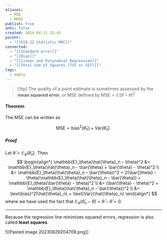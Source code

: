 ```yaml
---
aliases:
  - MSE
  - RMSE
publish: true
anki: false
created: 2024-04-11 15:43
parent:
  - "[[519.22 Statistic MOC]]"
connected:
  - "[[Standard error]]"
  - "[[Bias]]"
  - "[[Linear and Polynomial Regression]]"
  - "[[Total Sum of Squares (TSS or SST)]]"
tags:
  - empty
---
```


> [!tip] The quality of a point estimate is sometimes assessed by the **mean squared error**, or MSE defined by
$\text{MSE} = \mathbb{E}(\hat{\theta} - \theta)^2$


#### Theorem
The MSE can be written as

$$ \text{MSE} = \text{bias}^2(\hat{\theta}_n) + \text{Var}(\hat{\theta}_n). $$

##### *Proof.* 
Let $\bar{\theta} = \mathbb{E}_\theta(\hat{\theta}_n)$. Then
$$
\begin{align*}
\mathbb{E}_\theta(\hat{\theta}_n - \theta)^2 &= \mathbb{E}_\theta(\hat{\theta}_n - \bar{\theta} + \bar{\theta} - \theta)^2 \\
&= \mathbb{E}_\theta(\hat{\theta}_n - \bar{\theta})^2 + 2(\bar{\theta} - \theta)\mathbb{E}_\theta(\hat{\theta}_n - \bar{\theta}) + \mathbb{E}_\theta(\bar{\theta} - \theta)^2 \\
&= (\bar{\theta} - \theta)^2 + \mathbb{E}_\theta(\hat{\theta}_n - \bar{\theta})^2 \\
&= \text{bias}^2(\hat{\theta}_n) + \text{Var}(\hat{\theta}_n)
\end{align*}
$$
where we have used the fact that $\mathbb{E}_\theta(\hat{\theta}_n - \bar{\theta}) = \bar{\theta} - \bar{\theta} = 0$.

---

Because the regression line minimizes squared errors, regression is also called **least squares**.

![[Pasted image 20230829204709.png]]


